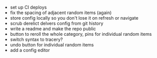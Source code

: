 - set up CI deploys
- fix the spacing of adjacent random items (again)
- store config locally so you don't lose it on refresh or navigate
- scrub derelict delvers config from git history
- write a readme and make the repo public
- button to reroll the whole category, pins for individual random items
- switch syntax to tracery?
- undo button for individual random items
- add a config editor